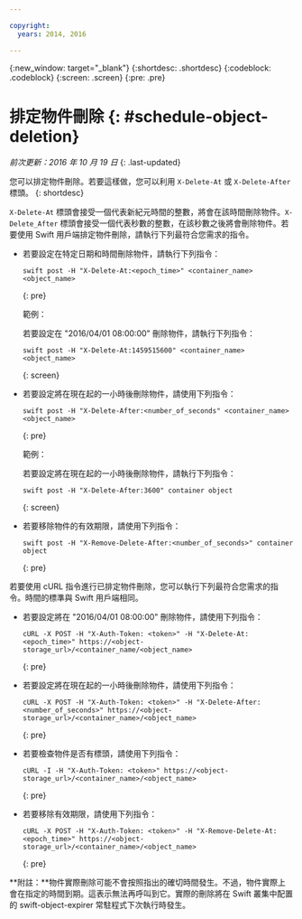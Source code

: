 ```yaml
---

copyright:
  years: 2014, 2016

---
```

{:new_window: target="_blank"}
{:shortdesc: .shortdesc}
{:codeblock: .codeblock}
{:screen: .screen}
{:pre: .pre}


# 排定物件刪除 {: #schedule-object-deletion}
*前次更新：2016 年 10 月 19 日*
{: .last-updated}

您可以排定物件刪除。若要這樣做，您可以利用 `X-Delete-At` 或 `X-Delete-After` 標頭。
{: shortdesc}

`X-Delete-At` 標頭會接受一個代表新紀元時間的整數，將會在該時間刪除物件。`X-Delete_After` 標頭會接受一個代表秒數的整數，在該秒數之後將會刪除物件。若要使用 Swift 用戶端排定物件刪除，請執行下列最符合您需求的指令。

* 若要設定在特定日期和時間刪除物件，請執行下列指令：
    
    ```
    swift post -H "X-Delete-At:<epoch_time>" <container_name> <object_name>
    ```
    {: pre}
    
    範例：
    
    若要設定在 "2016/04/01 08:00:00" 刪除物件，請執行下列指令：
    
    ```
    swift post -H "X-Delete-At:1459515600" <container_name> <object_name>
    ```
    {: screen}
* 若要設定將在現在起的一小時後刪除物件，請使用下列指令：
    
    ```
    swift post -H "X-Delete-After:<number_of_seconds" <container_name> <object_name>
    ```
    {: pre}
    
    範例：
    
    若要設定將在現在起的一小時後刪除物件，請執行下列指令：
    
    ```
    swift post -H "X-Delete-After:3600" container object
    ```
    {: screen}
* 若要移除物件的有效期限，請使用下列指令：
    
    ```
    swift post -H "X-Remove-Delete-After:<number_of_seconds>" container object
    ```
    {: pre}

若要使用 cURL 指令進行已排定物件刪除，您可以執行下列最符合您需求的指令。時間的標準與 Swift 用戶端相同。

* 若要設定將在 "2016/04/01 08:00:00" 刪除物件，請使用下列指令：
   
   ```
   cURL -X POST -H "X-Auth-Token: <token>" -H "X-Delete-At:<epoch_time>" https://<object-storage_url>/<container_name/<object_name>
    ```
    {: pre}
    
* 若要設定將在現在起的一小時後刪除物件，請使用下列指令：
    
    ```
    cURL -X POST -H "X-Auth-Token: <token>" -H "X-Delete-After:<number_of_seconds>" https://<object-storage_url>/<container_name>/<object_name>
    ```
    {: pre}
    
* 若要檢查物件是否有標頭，請使用下列指令：
    ```
    cURL -I -H "X-Auth-Token: <token>" https://<object-storage_url>/<container_name>/<object_name>
    ```
    {: pre}
    
* 若要移除有效期限，請使用下列指令：
    
    ```
    cURL -X POST -H "X-Auth-Token: <token>" -H "X-Remove-Delete-At:<epoch_time>" https://<object-storage_url>/<container_name>/<object_name>
    ```
    {: pre}

**附註：**物件實際刪除可能不會按照指出的確切時間發生。不過，物件實際上會在指定的時間到期。這表示無法再呼叫到它。實際的刪除將在 Swift 叢集中配置的 swift-object-expirer 常駐程式下次執行時發生。

